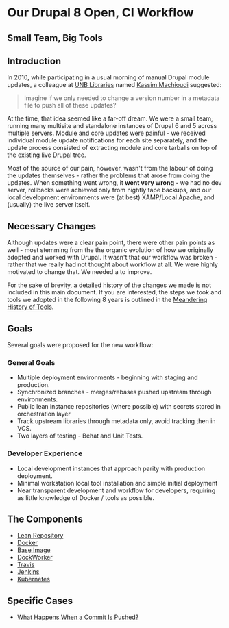# Our Drupal 8 Open, CI Workflow
## Small Team, Big Tools

## Introduction
In 2010, while participating in a usual morning of manual Drupal module updates, a colleague at [UNB Libraries](https://www.lib.unb.ca/) named [Kassim Machioudi](https://github.com/kaschioudi) suggested:

> Imagine if we only needed to change a version number in a metadata file to push all of these updates?

At the time, that idea seemed like a far-off dream. We were a small team, running many multisite and standalone instances of Drupal 6 and 5 across multiple servers. Module and core updates were painful - we received individual module update notifications for each site separately, and the update process consisted of extracting module and core tarballs on top of the existing live Drupal tree.

Most of the source of our pain, however, wasn't from the labour of doing the updates themselves - rather the problems that arose from doing the updates. When something went wrong, it **went very wrong** - we had no dev server, rollbacks were achieved only from nightly tape backups, and our local development environments were (at best) XAMP/Local Apache, and (usually) the live server itself.

## Necessary Changes
Although updates were a clear pain point, there were other pain points as well - most stemming from the the organic evolution of how we originally adopted and worked with Drupal. It wasn't that our workflow was broken - rather that we really had not thought about workflow at all. We were highly motivated to change that. We needed a to improve.

For the sake of brevity, a detailed history of the changes we made is not included in this main document. If you are interested, the steps we took and tools we adopted in the following 8 years is outlined in the [Meandering History of Tools](MeanderingHistoryOfTools.md).

## Goals
Several goals were proposed for the new workflow:

### General Goals
 * Multiple deployment environments - beginning with staging and production.
 * Synchronized branches - merges/rebases pushed upstream through environments.
 * Public lean instance repositories (where possible) with secrets stored in orchestration layer
 * Track upstream libraries through metadata only, avoid tracking then in VCS.
 * Two layers of testing - Behat and Unit Tests.

### Developer Experience
 * Local development instances that approach parity with production deployment.
 * Minimal workstation local tool installation and simple initial deployment
 * Near transparent development and workflow for developers, requiring as little knowledge of Docker / tools as possible.


## The Components
* [Lean Repository](LeanRepository.md)
* [Docker](Docker.md)
* [Base Image](BaseImage.md)
* [DockWorker](DockWorker.md)
* [Travis](Travis.md)
* [Jenkins](Jenkins.md)
* [Kubernetes](Kubernetes.md)

## Specific Cases
* [What Happens When a Commit Is Pushed?](CommitFallout.md)
